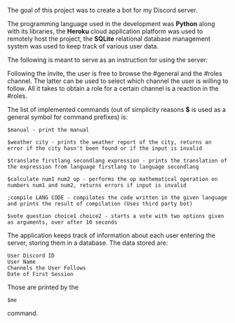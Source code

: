The goal of this project was to create a bot for my Discord server. 

The programming language used in the development was **Python** along with its libraries,
the **Heroku** cloud application platform was used to remotely host the project, 
the **SQLite** relational database management system was used to keep track of various user data.

The following is meant to serve as an instruction for using the server:

Following the invite, the user is free to browse the #general and the #roles channel. The latter can be used to select which channel the user is willing to follow. All it takes to obtain a role for a certain channel is a reaction in the #roles.

The list of implemented commands (out of simplicity reasons **$** is used as a general symbol for command prefixes) is:
```
$manual - print the manual

$weather city - prints the weather report of the city, returns an error if the city hasn't been found or if the input is invalid

$translate firstlang secondlang expression - prints the translation of the expression from language firstlang to language secondlang

$calculate num1 num2 op - performs the op mathematical operation on numbers num1 and num2, returns errors if input is invalid

;compile LANG CODE - compilates the code written in the given language and prints the result of compilation (Uses third party bot)

$vote question choice1 choice2 - starts a vote with two options given as arguments, over after 10 seconds
```

The application keeps track of information about each user entering the server, storing them in a database. The data stored are:
```
User Discord ID
User Name
Channels the User Follows 
Date of First Session
```
Those are printed by the 
```
$me
```
command.
